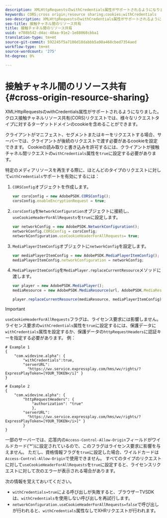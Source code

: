 ```yaml
---
description: XMLHttpRequestsのwithCredentials属性がサポートされるようになりました。クロス接触チャネルリソース共有(CORS)リクエストでは、様々なリクエストタイプに対するターゲットドメインのcookieを含めることができます。
keywords: CORS;cross origin;resource sharing;cookies;withCredentials
seo-description: XMLHttpRequestsのwithCredentials属性がサポートされるようになりました。クロス接触チャネルリソース共有(CORS)リクエストでは、様々なリクエストタイプに対するターゲットドメインのcookieを含めることができます。
seo-title: 接触チャネル間のリソース共有
title: 接触チャネル間のリソース共有
uuid: e788b542-d4ac-48aa-91e2-1e88068cbba1
translation-type: tm+mt
source-git-commit: 592245f5a7186d18dabbb5a98a468cbed7354aed
workflow-type: tm+mt
source-wordcount: '275'
ht-degree: 0%

---
```



# 接触チャネル間のリソース共有{#cross-origin-resource-sharing}

XMLHttpRequestsのwithCredentials属性がサポートされるようになりました。クロス接触チャネルリソース共有(CORS)リクエストでは、様々なリクエストタイプに対するターゲットドメインのcookieを含めることができます。

クライアントがマニフェスト、セグメントまたはキーをリクエストする場合、サーバーでは、クライアントが後続のリクエストで渡す必要があるcookieを設定できます。 Cookieの読み取りと書き込みを許可するには、クライアントが接触チャネル間リクエストの`withCredentials`属性を`true`に設定する必要があります。

特定のメディアリソースを再生する際に、ほとんどのタイプのリクエストに対して`withCredentials`サポートを有効にするには：

1. `CORSConfig`オブジェクトを作成します。

   ```js
   var corsConfig = new AdobePSDK.CORSConfig();  
   corsConfig.enableEncryptionRequest = true; 
   ```

1. `corsConfig`を`NetworkConfiguration`オブジェクトに接続し、`useCookieHeaderForAllRequests`を`true`に設定します。

   ```js
   var networkConfig = new AdobePSDK.NetworkConfiguration();  
   networkConfig.CORSConfig = corsConfig; 
   networkConfiguration.useCookieHeaderForAllRequests= true;
   ```

1. `MediaPlayerItemConfig`オブジェクトに`networkConfig`を設定します。

   ```js
   var mediaPlayerItemConfig = new AdobePSDK.MediaPlayerItemConfig();  
   mediaPlayerItemConfig.networkConfiguration = networkConfig; 
   ```

1. `MediaPlayerItemConfig`を`MediaPlayer.replaceCurrentResource`メソッドに渡します。

   ```js
   var player = new AdobePSDK.MediaPlayer(); 
   mediaResource = new AdobePSDK.MediaResource(url, AdobePSDK.MediaResourceType.HLS);  
   
   player.replaceCurrentResource(mediaResource, mediaPlayerItemConfig);  
   ```

>[!IMPORTANT]
>
>`useCookieHeaderForAllRequests`フラグは、ライセンス要求には影響しません。 ライセンス要求の`withCredentials`属性を`true`に設定するには、保護データに`withCredentials`属性を設定するか、保護データの`httpRequestHeaders`に認証キーを指定する必要があります。 例：

```
# Example 1 
{ 
    "com.widevine.alpha": {  
        "withCredentials":true,  
        "serverURL":  
          "https://wv.service.expressplay.com/hms/wv/rights/?ExpressPlayToken=[YOUR_TOKEN</i]" } 
} 
 
# Example 2 
{ 
    "com.widevine.alpha": { 
        "httpRequestHeaders": {  
            "authorization": "true"  
            }, 
        "serverURL":  
          "https://wv.service.expressplay.com/hms/wv/rights/?ExpressPlayToken=[YOUR_TOKEN</i>]" }
        } 
}
```

一部のサーバーでは、応答内の`Access-Control-Allow-Origin`フィールドがワイルドカード(&#39;*&#39;)に設定されているので、このフラグはライセンス要求に影響を与えません。 ただし、資格情報フラグを`true`に設定した場合、ワイルドカードは`Access-Control-Allow-Origin`で使用できません。 すべてのタイプのリクエストに対して`useCookieHeaderForAllRequests`を`true`に設定すると、ライセンスリクエストに対して次のエラーが表示される場合があります。

次の情報を覚えておいてください。

* `withCredentials=true`による呼び出しが失敗すると、ブラウザーTVSDKは、`withCredentials`を使用しない呼び出しを再試行します。
* `networkConfiguration.useCookieHeaderForAllRequests=false`で呼び出しが行われると、`withCredentials`属性なしでXHRリクエストが行われます。